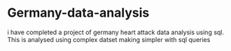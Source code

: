 # Germany-data-analysis
i have completed a project of germany heart attack data analysis using sql.  This is analysed using complex datset  making simpler with sql queries
